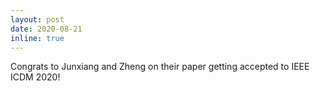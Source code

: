 ```yaml
---
layout: post
date: 2020-08-21
inline: true
---
```


Congrats to Junxiang and Zheng on their paper getting accepted to IEEE ICDM 2020!

